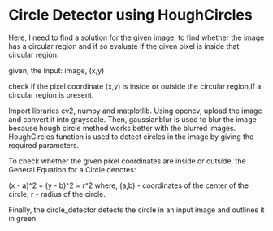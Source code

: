 # Circle Detector using HoughCircles

Here, I need to find a solution for the given image, to find whether the image has a circular region and if so evaluate if the given pixel is inside that circular region.

given, the Input: image, (x,y)

check if the pixel coordinate (x,y) is inside or outside the circular region,If a circular region is present.

Import libraries cv2, numpy and matplotlib. Using opencv, upload the image and convert it into grayscale. Then, gaussianblur is used to blur the image because hough circle method works better with the blurred images. HoughCircles function is used to detect circles in the image by giving the required parameters.

To check whether the given pixel coordinates are inside or outside, the General Equation for a Circle denotes:

(x - a)^2 + (y - b)^2 = r^2 where, (a,b) - coordinates of the center of the circle, r - radius of the circle.

Finally, the circle_detector detects the circle in an input image and outlines it in green.

